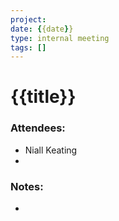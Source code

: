 ```yaml
---
project: 
date: {{date}}
type: internal meeting
tags: []
---
```



# {{title}}

### Attendees:
- Niall Keating
- 


### Notes:
- 